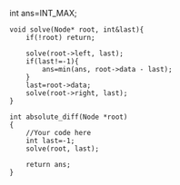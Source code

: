  int ans=INT_MAX;
    
    void solve(Node* root, int&last){
        if(!root) return;
        
        solve(root->left, last);
        if(last!=-1){
            ans=min(ans, root->data - last);
        }
        last=root->data;
        solve(root->right, last);
    }
    
    int absolute_diff(Node *root)
    {
        //Your code here
        int last=-1;
        solve(root, last);
        
        return ans;
    }
